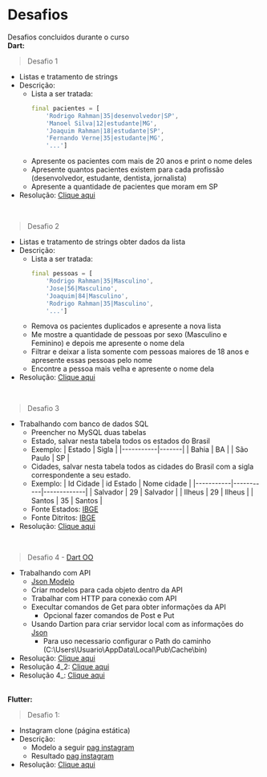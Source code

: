 # Desafios
Desafios concluidos durante o curso
<br><b>Dart: </b>

>Desafio 1
- Listas e tratamento de strings
- Descrição:
    - Lista a ser tratada:
        ```dart
        final pacientes = [
            'Rodrigo Rahman|35|desenvolvedor|SP',
            'Manoel Silva|12|estudante|MG',
            'Joaquim Rahman|18|estudante|SP',
            'Fernando Verne|35|estudante|MG',
            '...']
        ```
    - Apresente os pacientes com mais de 20 anos e print o nome deles
    - Apresente quantos pacientes existem para cada profissão (desenvolvedor, estudante, dentista, jornalista)
    - Apresente a quantidade de pacientes que moram em SP
- Resolução: [Clique aqui](./Desafio_Dart/Desafio_1.dart)
<br>

>Desafio 2
- Listas e tratamento de strings obter dados da lista
- Descrição:
    - Lista a ser tratada:
        ```dart
        final pessoas = [
            'Rodrigo Rahman|35|Masculino',
            'Jose|56|Masculino',
            'Joaquim|84|Masculino',
            'Rodrigo Rahman|35|Masculino',
            '...']
        ```
    - Remova os pacientes duplicados e apresente a nova lista
    - Me mostre a quantidade de pessoas por sexo (Masculino e Feminino) e depois me apresente o nome dela
    - Filtrar e deixar a lista somente com pessoas maiores de 18 anos e apresente essas pessoas pelo nome
    - Encontre a pessoa mais velha e apresente o nome dela
- Resolução: [Clique aqui](./Desafio_Dart/Desafio_2.dart)
<br>

>Desafio 3
- Trabalhando com banco de dados SQL
    - Preencher no MySQL duas tabelas
    - Estado, salvar nesta tabela todos os estados do Brasil
    - Exemplo:
        | Estado    | Sigla |
        |-----------|-------|
        | Bahia     | BA    |
        | São Paulo | SP    |
    - Cidades, salvar nesta tabela todos as cidades do Brasil com a sigla correspondente a seu estado.
    - Exemplo:
        | Id Cidade | id Estado | Nome cidade |
        |-----------|-----------|-------------|
        | Salvador  | 29        | Salvador    |
        | Ilheus    | 29        | Ilheus      |
        | Santos    | 35        | Santos      |
    - Fonte Estados: [IBGE](https://servicodados.ibge.gov.br/api/v1/localidades/estados)
    - Fonte Ditritos: [IBGE](https://servicodados.ibge.gov.br/api/v1/localidades/estados/35/distritos)
- Resolução: [Clique aqui](../Desafios/Desafio_Dart/desafio_3)
<br>

>Desafio 4 - [Dart OO](../Dart/Dart_OO/)
- Trabalhando com API
    - [Json Modelo](./Desafio_Dart/desafio_4/backend/db.json)
    - Criar modelos para cada objeto dentro da API
    - Trabalhar com HTTP para conexão com API
    - Execultar comandos de Get para obter informações da API
        - Opcional fazer comandos de Post e Put
    - Usando Dartion para criar servidor local com as informações do [Json](./Desafio_Dart/desafio_4/backend/db.json)
        - Para uso necessario configurar o Path do caminho (C:\Users\Usuario\AppData\Local\Pub\Cache\bin)
- Resolução: [Clique aqui](./Desafio_Dart/desafio_4/)
- Resolução 4_2: [Clique aqui](./Desafio_Dart/desafio_4_2/)
- Resolução 4_: [Clique aqui](./Desafio_Dart/desafio4_3/)

<br><b>Flutter:</b>
>Desafio 1: 
- Instagram clone (página estática)
- Descrição:
    - Modelo a seguir [pag instagram](../Img/instaClone.png)
    - Resultado [pag instagram](../Img/ConclusaoInstaClone.jpg)
- Resolução: [Clique aqui](./Desafio_Flutter/a_instagram_clone/)
